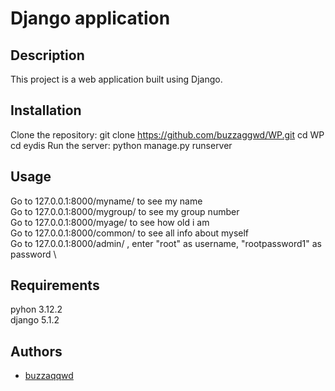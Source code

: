 # Django application
## Description
This project is a web application built using Django.

## Installation
Clone the repository:
  git clone https://github.com/buzzaggwd/WP.git
  cd WP
  cd eydis
Run the server:
  python manage.py runserver

## Usage
Go to 127.0.0.1:8000/myname/ to see my name \
Go to 127.0.0.1:8000/mygroup/ to see my group number \
Go to 127.0.0.1:8000/myage/ to see how old i am \
Go to 127.0.0.1:8000/common/ to see all info about myself \
Go to 127.0.0.1:8000/admin/ , enter "root" as username, "rootpassword1" as password \

## Requirements
pyhon 3.12.2 \
django 5.1.2

## Authors
- [buzzaqqwd](https://github.com/buzzaggwd)
